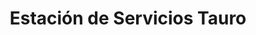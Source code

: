 ---
title: "Estación de Servicios Tauro"
url: /caracas/estacion-de-servicios-tauro/
shop: Lebensmittel
---